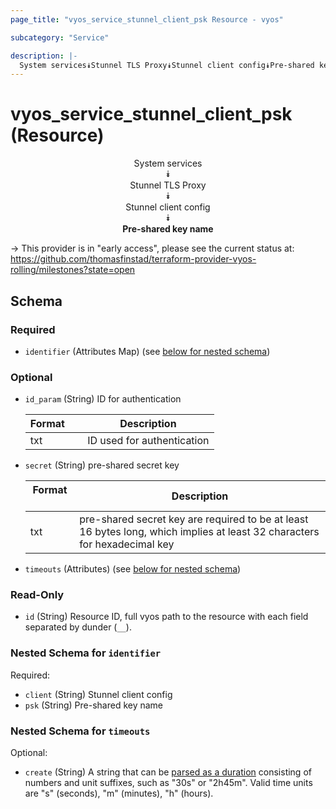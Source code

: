 ```yaml
---
page_title: "vyos_service_stunnel_client_psk Resource - vyos"

subcategory: "Service"

description: |- 
  System services⯯Stunnel TLS Proxy⯯Stunnel client config⯯Pre-shared key name
---
```


# vyos_service_stunnel_client_psk (Resource)
<center>

System services  
⯯  
Stunnel TLS Proxy  
⯯  
Stunnel client config  
⯯  
**Pre-shared key name**


</center>

-> This provider is in "early access", please see the current status at: https://github.com/thomasfinstad/terraform-provider-vyos-rolling/milestones?state=open

## Schema

### Required

- `identifier` (Attributes Map) (see [below for nested schema](#nestedatt--identifier))

### Optional

- `id_param` (String) ID for authentication

    |Format  &emsp;|Description                 |
    |----------|------------------------------|
    |txt     &emsp;|ID used for authentication  |
- `secret` (String) pre-shared secret key

    |Format  &emsp;|Description                                                                                                                |
    |----------|-----------------------------------------------------------------------------------------------------------------------------|
    |txt     &emsp;|pre-shared secret key are required to be at least 16 bytes long, which implies at least 32 characters for hexadecimal key  |
- `timeouts` (Attributes) (see [below for nested schema](#nestedatt--timeouts))

### Read-Only

- `id` (String) Resource ID, full vyos path to the resource with each field separated by dunder (`__`).

<a id="nestedatt--identifier"></a>
### Nested Schema for `identifier`

Required:

- `client` (String) Stunnel client config
- `psk` (String) Pre-shared key name


<a id="nestedatt--timeouts"></a>
### Nested Schema for `timeouts`

Optional:

- `create` (String) A string that can be [parsed as a duration](https://pkg.go.dev/time#ParseDuration) consisting of numbers and unit suffixes, such as &#34;30s&#34; or &#34;2h45m&#34;. Valid time units are &#34;s&#34; (seconds), &#34;m&#34; (minutes), &#34;h&#34; (hours).  
